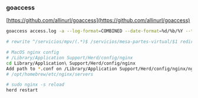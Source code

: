 ### goaccess

[https://github.com/allinurl/goaccess](https://github.com/allinurl/goaccess)

```bash
goaccess access.log -a --log-format=COMBINED --date-format=%d/%b/%Y --time-format=%T -o report.html
```

```bash
# rewrite ^/servicios/mpv/(.*)$ /servicios/mesa-partes-virtual/$1 redirect;

# MacOS nginx config
# /Library/Application Support/Herd/config/nginx
cd Library/Application\ Support/Herd/config/nginx
Add path to *.conf on /Library/Application Support/Herd/config/nginx/nginx.conf
# /opt/homebrew/etc/nginx/servers

# sudo nginx -s reload
herd restart
```
